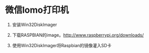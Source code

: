 微信lomo打印机
==============

1. 安装Win32DiskImager

2. 下载RASPBIAN的image。http://www.raspberrypi.org/downloads/

3. 使用Win32DiskImager将Raspbian的镜像灌入SD卡
